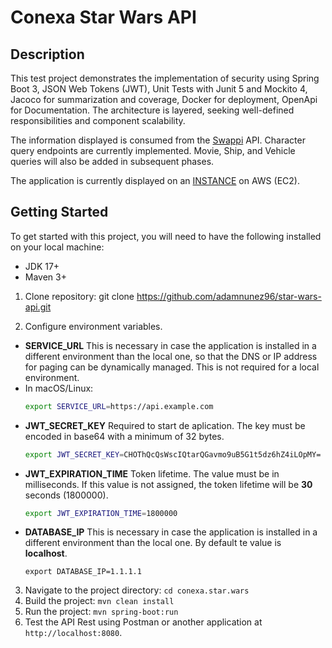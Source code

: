 # Conexa Star Wars API

## Description

This test project demonstrates the implementation of security using Spring Boot 3, JSON Web Tokens (JWT), Unit Tests with Junit 5 and Mockito 4, Jacoco for summarization and coverage, Docker for deployment, OpenApi for Documentation. The architecture is layered, seeking well-defined responsibilities and component scalability.

The information displayed is consumed from the [Swappi](https://www.swapi.tech/documentation) API. Character query endpoints are currently implemented. Movie, Ship, and Vehicle queries will also be added in subsequent phases.

The application is currently displayed on an [INSTANCE](http://13.59.27.108:8080/swagger-ui/index.html#) on AWS (EC2).

## Getting Started

To get started with this project, you will need to have the following installed on your local machine:

- JDK 17+
- Maven 3+

1. Clone repository: git clone https://github.com/adamnunez96/star-wars-api.git

2. Configure environment variables. 
- **SERVICE_URL** This is necessary in case the application is installed in a different environment than the local one, so that the DNS or IP address for paging can be dynamically managed. This is not required for a local environment.
- In macOS/Linux:
    ```bash
    export SERVICE_URL=https://api.example.com
    ```
- **JWT_SECRET_KEY** Required to start de aplication. The key must be encoded in base64 with a minimum of 32 bytes.
    ```bash
    export JWT_SECRET_KEY=CHOThQcQsWscIQtarQGavmo9uB5G1t5dz6hZ4iLOpMY=
    ```
- **JWT_EXPIRATION_TIME** 
Token lifetime. The value must be in milliseconds. If this value is not assigned, the token lifetime will be **30** seconds (1800000).
    ```bash
    export JWT_EXPIRATION_TIME=1800000
    ```
- **DATABASE_IP** This is necessary in case the application is installed in a different environment than the local one. By default te value is **localhost**.
    ```
    export DATABASE_IP=1.1.1.1
    ```
3. Navigate to the project directory: `cd conexa.star.wars`
4. Build the project: `mvn clean install`
5. Run the project: `mvn spring-boot:run`
6. Test the API Rest using Postman or another application at `http://localhost:8080`.

